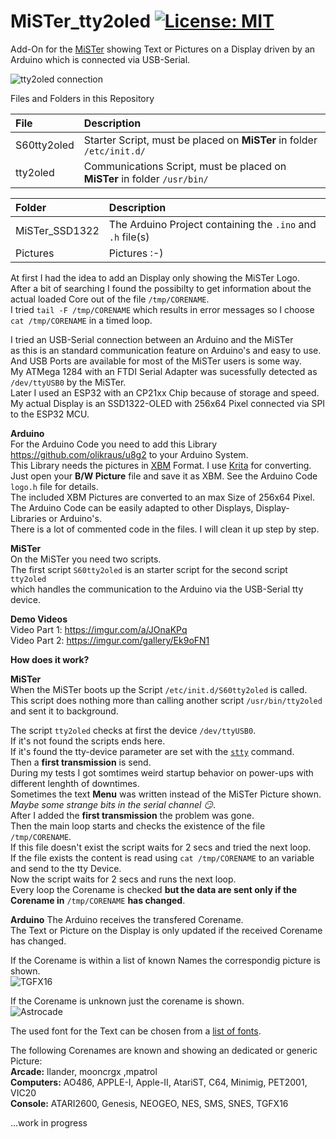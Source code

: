 # MiSTer_tty2oled [![License: MIT](https://img.shields.io/badge/License-MIT-yellow.svg)](https://opensource.org/licenses/MIT)
Add-On for the [MiSTer](https://github.com/MiSTer-devel) showing Text or Pictures on a Display driven by an Arduino which is connected via USB-Serial.<br>
  
![tty2oled connection](https://github.com/venice1200/MiSTer_tty2oled/blob/main/Pictures/OLED_Connection.jpg?raw=true)
  
Files and Folders in this Repository  

| File | Description |
| :--- | :--- |
| S60tty2oled | Starter Script, must be placed on **MiSTer** in folder `/etc/init.d/`  |
| tty2oled | Communications Script, must be placed on **MiSTer** in folder `/usr/bin/` |

| Folder | Description |
| :--- | :--- |
| MiSTer_SSD1322 | The Arduino Project containing the `.ino` and `.h` file(s) |
| Pictures | Pictures :-) |

  
At first I had the idea to add an Display only showing the MiSTer Logo.  
After a bit of searching I found the possibilty to get information about the actual loaded Core out of the file `/tmp/CORENAME`.  
I tried `tail -F /tmp/CORENAME` which results in error messages so I choose `cat /tmp/CORENAME` in a timed loop.  
  
I tried an USB-Serial connection between an Arduino and the MiSTer  
as this is an standard communication feature on Arduino's and easy to use.  
And USB Ports are available for most of the MiSTer users is some way.  
My ATMega 1284 with an FTDI Serial Adapter was sucessfully detected as `/dev/ttyUSB0` by the MiSTer.  
Later I used an ESP32 with an CP21xx Chip because of storage and speed.  
My actual Display is an SSD1322-OLED with 256x64 Pixel connected via SPI to the ESP32 MCU.  

**Arduino**  
For the Arduino Code you need to add this Library https://github.com/olikraus/u8g2 to your Arduino System.  
This Library needs the pictures in [XBM](https://en.wikipedia.org/wiki/X_BitMap) Format. I use [Krita](https://krita.org/) for converting.  
Just open your **B/W Picture** file and save it as XBM. See the Arduino Code `logo.h` file for details.  
The included XBM Pictures are converted to an max Size of 256x64 Pixel.  
The Arduino Code can be easily adapted to other Displays, Display-Libraries or Arduino's.  
There is a lot of commented code in the files. I will clean it up step by step.  

**MiSTer**  
On the MiSTer you need two scripts.  
The first script `S60tty2oled` is an starter script for the second script `tty2oled`  
which handles the communication to the Arduino via the USB-Serial tty device.  
  
**Demo Videos**  
Video Part 1: https://imgur.com/a/JOnaKPq  
Video Part 2: https://imgur.com/gallery/Ek9oFN1  
  
**How does it work?**  
  
**MiSTer**  
When the MiSTer boots up the Script `/etc/init.d/S60tty2oled` is called.  
This script does nothing more than calling another script `/usr/bin/tty2oled` and sent it to background.  
  
The script `tty2oled` checks at first the device `/dev/ttyUSB0`.  
If it's not found the scripts ends here.  
If it's found the tty-device parameter are set with the [`stty`](https://man7.org/linux/man-pages/man1/stty.1.html) command.  
Then a **first transmission** is send.  
During my tests I got somtimes weird startup behavior on power-ups with different lenghth of downtimes.  
Sometimes the text **Menu** was written instead of the MiSTer Picture shown.  
*Maybe some strange bits in the serial channel :smirk:*.  
After I added the **first transmission** the problem was gone.  
Then the main loop starts and checks the existence of the file `/tmp/CORENAME`.  
If this file doesn't exist the script waits for 2 secs and tried the next loop.  
If the file exists the content is read using `cat /tmp/CORENAME` to an variable and send to the tty Device.  
Now the script waits for 2 secs and runs the next loop.  
Every loop the Corename is checked **but the data are sent only if the Corename in** `/tmp/CORENAME` **has changed**.  
  
**Arduino**
The Arduino receives the transfered Corename.  
The Text or Picture on the Display is only updated if the received Corename has changed.  
  
If the Corename is within a list of known Names the correspondig picture is shown.  
![TGFX16](https://github.com/venice1200/MiSTer_tty2oled/blob/main/Pictures/TGFX16.jpg?raw=true)
  
If the Corename is unknown just the corename is shown.  
![Astrocade](https://github.com/venice1200/MiSTer_tty2oled/blob/main/Pictures/Astrocade.jpg?raw=true)
  
The used font for the Text can be chosen from a [list of fonts](https://github.com/olikraus/u8g2/wiki/fntlistall).  
  
The following Corenames are known and showing an dedicated or generic Picture:  
**Arcade:** llander, mooncrgx ,mpatrol  
**Computers:** AO486, APPLE-I, Apple-II, AtariST, C64, Minimig, PET2001, VIC20  
**Console:** ATARI2600, Genesis, NEOGEO, NES, SMS, SNES, TGFX16  
  
  
  
...work in progress  
  
